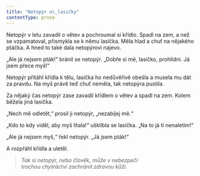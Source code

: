 ```yaml
---
title: "Netopýr a\_lasičky"
contentType: prose
---
```


Netopýr v letu zavadil o větev a pochroumal si křídlo. Spadl na zem, a než se vzpamatoval, přismykla se k němu lasička. Měla hlad a chuť na nějakého ptáčka. A hned to také dala netopýrovi najevo.

„Ale já nejsem pták!“ bránil se netopýr. „Dobře si mě, lasičko, prohlídni. Já jsem přece myš!“

Netopýr přitáhl křídla k tělu, lasička ho nedůvěřivě obešla a musela mu dát za pravdu. Na myš právě teď chuť neměla, tak netopýra pustila.

Za nějaký čas netopýr zase zavadil křídlem o větev a spadl na zem. Kolem běžela jiná lasička.

„Nech mě odletět,“ prosil ji netopýr, „nezabíjej mě.“

„Kdo to kdy viděl, aby myš lítala!“ ušklíbla se lasička. „Na to já ti nenaletím!“

„Ale já nejsem myš,“ řekl netopýr. „Já jsem pták!“

A rozpřáhl křídla a uletěl.

  

> _Tak si netopýr, nebo člověk, může v nebezpečí  
> trochou chytráctví zachránit zdravou kůži._

